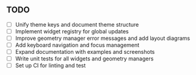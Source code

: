 ## TODO

- [ ] Unify theme keys and document theme structure
- [ ] Implement widget registry for global updates
- [ ] Improve geometry manager error messages and add layout diagrams
- [ ] Add keyboard navigation and focus management
- [ ] Expand documentation with examples and screenshots
- [ ] Write unit tests for all widgets and geometry managers
- [ ] Set up CI for linting and test